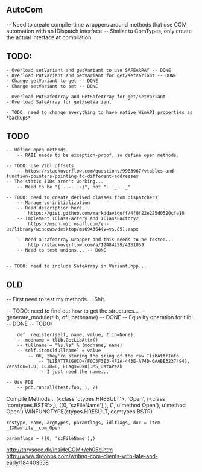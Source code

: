 ## AutoCom

-- Need to create compile-time wrappers around methods that use COM automation with an IDispatch interface
    -- Similar to ComTypes, only create the actual interface **at** compilation.

## TODO: 
    - Overload setVariant and getVariant to use SAFEARRAY -- DONE
    - Overload PutVariant and GetVariant for get/setVariant -- DONE
    - Change getVariant to get -- DONE
    - Change setVariant to set -- DONE

    - Overload PutSafeArray and GetSafeArray for get/setVariant
    - Overload SafeArray for get/setVariant

    - TODO: need to change everything to have native WinAPI properties as *backups*



## TODO
    -- Define open methods
        -- RAII needs to be exception-proof, so define open methods.

    -- TODO: Use Vtbl offsets
        -- https://stackoverflow.com/questions/9983967/vtables-and-function-pointers-pointing-to-different-addresses
    -- The static IIDs aren't working...
        -- Need to be "{...-...-}", not "..._..._"

    -- TODO: need to create derived classes from dispatchers
        -- Manage co-initialization
        -- Read description here... 
            https://gist.github.com/markddavidoff/4f0f22e225d0520cfe18
        -- Implement IClassFactory and IClassFactory2 
            https://msdn.microsoft.com/en-us/library/windows/desktop/ms694364(v=vs.85).aspx

        -- Need a safearray wrapper and this needs to be tested...
            http://stackoverflow.com/a/12484259/4131059
        -- Need to test unions... -- DONE


    -- TODO: need to include SafeArray in Variant.hpp....

## OLD
-- First need to test my methods.... Shit.


-- TODO: need to find out how to get the structures...
    -- generate_module(tlib, ofi, pathname) -- DONE
    -- Equality operation for tlib... -- DONE
    -- TODO:

        def _register(self, name, value, tlib=None):
        -- modname = tlib.GetLibAttr()
        -- fullname = "%s.%s" % (modname, name)
        -- self.items[fullname] = value
            -- Ok, they're storing the sring of the raw TlibAttrInfo
                -- TLIBATTR(GUID={F0C5F3E3-4F2A-443E-A74D-0AABE3237494}, Version=1.0, LCID=0, FLags=0x8).MS_DataPeak
                -- I just need the name...

    -- Use PDB
        -- pdb.runcall(test.foo, 1, 2)


Compile Methods...
    (<class 'ctypes.HRESULT'>, 'Open', (<class 'comtypes.BSTR'>,), ((0, 'szFileName'),), (1, u'method Open'), u'method Open')
    WINFUNCTYPE(ctypes.HRESULT, comtypes.BSTR)

    restype, name, argtypes, paramflags, idlflags, doc = item
    _IXRawfile__com_Open

    paramflags = ((0, 'szFileName'),)


http://thrysoee.dk/InsideCOM+/ch05d.htm
http://www.drdobbs.com/writing-com-clients-with-late-and-early/184403558
